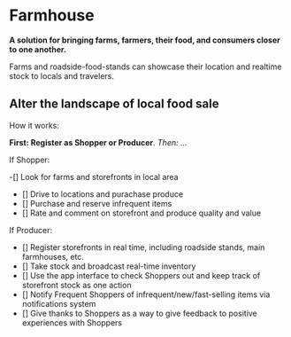 Farmhouse 
=========
**A solution for bringing farms, farmers, their food, and consumers closer to one another.**

Farms and roadside-food-stands can showcase their location and realtime stock to locals and travelers.

Alter the landscape of local food sale
--------------------------------------

How it works:

  **First: Register as Shopper or Producer**. 
  _Then: ..._
  
If Shopper:

 -[] Look for farms and storefronts in local area
 - [] Drive to locations and purachase produce
 - [] Purchase and reserve infrequent items
 - [] Rate and comment on storefront and produce quality and value
 
If Producer:
 
 - [] Register storefronts in real time, including roadside stands, main farmhouses, etc.
 - [] Take stock and broadcast real-time inventory
 - [] Use the app interface to check Shoppers out and keep track of storefront stock as one action
 - [] Notify Frequent Shoppers of infrequent/new/fast-selling items via notifications system
 - [] Give thanks to Shoppers as a way to give feedback to positive experiences with Shoppers
  

 
